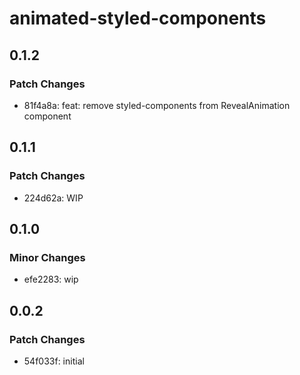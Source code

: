 # animated-styled-components

## 0.1.2

### Patch Changes

- 81f4a8a: feat: remove styled-components from RevealAnimation component

## 0.1.1

### Patch Changes

- 224d62a: WIP

## 0.1.0

### Minor Changes

- efe2283: wip

## 0.0.2

### Patch Changes

- 54f033f: initial
